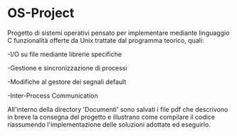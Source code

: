 # OS-Project
Progetto di sistemi operativi pensato per implementare mediante linguaggio C funzionalità offerte da Unix trattate dal programma teorico, quali:

-I/O su file mediante librerie specifiche

-Gestione e sincronizzazione di processi 

-Modifiche al gestore dei segnali default

-Inter-Process Communication

All'interno della directory 'Documenti' sono salvati i file pdf che descrivono in breve la consegna del progetto e illustrano come compilare il codice riassumendo l'implementazione delle soluzioni adottate ed eseguirlo.
